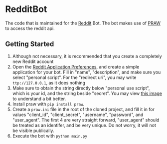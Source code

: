 # RedditBot

The code that is maintained for the [Reddit](https://reddit.com/) Bot. The bot makes use of [PRAW](https://praw.readthedocs.io/en/latest/index.html) to access the reddit api.

## Getting Started

1. Although not necessary, it is recommended that you create a completely new Reddit account
2. Open the [Reddit Application Preferences](https://www.reddit.com/prefs/apps/), and create a simple application for your bot. Fill in "name", "description", and make sure you select "personal script". For the "redirect uri", you may write `ttp://127.0.0.1`, as it does nothing
3. Make sure to obtain the string directly below "personal use script", which is your id, and the string beside "secret". You may view [this image](https://camo.githubusercontent.com/fad99707e012b325bf698d5f80cb80e82a6ae798/68747470733a2f2f7075752e73682f454e3434742f363832373962366161632e706e67) to understand a bit better.
4. Install praw with `pip install praw`.
5. Create a `praw.ini` file in the root of the cloned project, and fill it in for values "client_id", "client_secret", "username", "password", and "user_agent". The first 4 are very straight forward, "user_agent" should be treated as an identifer, and be very unique. Do not worry, it will not be visible publically.
6. Execute the bot with `python main.py`
